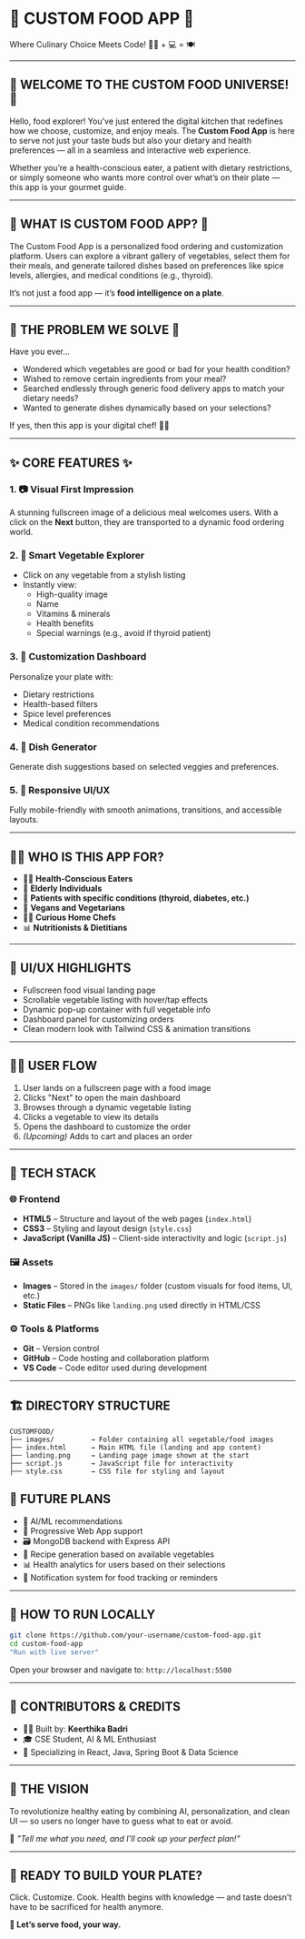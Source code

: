 # 🥗 CUSTOM FOOD APP 🍛

Where Culinary Choice Meets Code! 🧑‍🍳 + 💻 = 🍽️

---

## 🌟 WELCOME TO THE CUSTOM FOOD UNIVERSE! 🌟

Hello, food explorer! You've just entered the digital kitchen that redefines how we choose, customize, and enjoy meals. The **Custom Food App** is here to serve not just your taste buds but also your dietary and health preferences — all in a seamless and interactive web experience.

Whether you’re a health-conscious eater, a patient with dietary restrictions, or simply someone who wants more control over what’s on their plate — this app is your gourmet guide.

---

## 🍴 WHAT IS CUSTOM FOOD APP? 🍴

The Custom Food App is a personalized food ordering and customization platform. Users can explore a vibrant gallery of vegetables, select them for their meals, and generate tailored dishes based on preferences like spice levels, allergies, and medical conditions (e.g., thyroid).

It’s not just a food app — it’s **food intelligence on a plate**.

---

## 🍠 THE PROBLEM WE SOLVE 🍠

Have you ever...

- Wondered which vegetables are good or bad for your health condition?
- Wished to remove certain ingredients from your meal?
- Searched endlessly through generic food delivery apps to match your dietary needs?
- Wanted to generate dishes dynamically based on your selections?

If yes, then this app is your digital chef! 👨‍🍳

---

## ✨ CORE FEATURES ✨

### 1. 📷 Visual First Impression
A stunning fullscreen image of a delicious meal welcomes users. With a click on the **Next** button, they are transported to a dynamic food ordering world.

### 2. 🥦 Smart Vegetable Explorer
- Click on any vegetable from a stylish listing  
- Instantly view:
  - High-quality image  
  - Name  
  - Vitamins & minerals  
  - Health benefits  
  - Special warnings (e.g., avoid if thyroid patient)

### 3. 🧾 Customization Dashboard
Personalize your plate with:
- Dietary restrictions  
- Health-based filters  
- Spice level preferences  
- Medical condition recommendations

### 4. 🍲 Dish Generator
Generate dish suggestions based on selected veggies and preferences.

### 5. 📱 Responsive UI/UX
Fully mobile-friendly with smooth animations, transitions, and accessible layouts.

---

## 🧑‍⚕️ WHO IS THIS APP FOR?

- 🧘‍♀️ **Health-Conscious Eaters**
- 👵 **Elderly Individuals**
- 🏥 **Patients with specific conditions (thyroid, diabetes, etc.)**
- 🥑 **Vegans and Vegetarians**
- 👨‍🍳 **Curious Home Chefs**
- 📊 **Nutritionists & Dietitians**

---

## 🎨 UI/UX HIGHLIGHTS

- Fullscreen food visual landing page  
- Scrollable vegetable listing with hover/tap effects  
- Dynamic pop-up container with full vegetable info  
- Dashboard panel for customizing orders  
- Clean modern look with Tailwind CSS & animation transitions  

---

## 🧑‍🍳 USER FLOW

1. User lands on a fullscreen page with a food image  
2. Clicks "Next" to open the main dashboard  
3. Browses through a dynamic vegetable listing  
4. Clicks a vegetable to view its details  
5. Opens the dashboard to customize the order  
6. *(Upcoming)* Adds to cart and places an order  

---

## 🧰 TECH STACK

### 🌐 Frontend
- **HTML5** – Structure and layout of the web pages (`index.html`)
- **CSS3** – Styling and layout design (`style.css`)
- **JavaScript (Vanilla JS)** – Client-side interactivity and logic (`script.js`)

### 🖼️ Assets
- **Images** – Stored in the `images/` folder (custom visuals for food items, UI, etc.)
- **Static Files** – PNGs like `landing.png` used directly in HTML/CSS

### ⚙️ Tools & Platforms
- **Git** – Version control
- **GitHub** – Code hosting and collaboration platform
- **VS Code** – Code editor used during development

---

## 🏗️ DIRECTORY STRUCTURE

```
CUSTOMFOOD/
├── images/         → Folder containing all vegetable/food images
├── index.html      → Main HTML file (landing and app content)
├── landing.png     → Landing page image shown at the start
├── script.js       → JavaScript file for interactivity
├── style.css       → CSS file for styling and layout
```

## 🌱 FUTURE PLANS

* 🧬 AI/ML recommendations
* 📱 Progressive Web App support
* 🗃️ MongoDB backend with Express API
* 🧾 Recipe generation based on available vegetables
* 📊 Health analytics for users based on their selections
* 🔔 Notification system for food tracking or reminders

---

## 🧩 HOW TO RUN LOCALLY

```bash
git clone https://github.com/your-username/custom-food-app.git
cd custom-food-app
"Run with live server"
```

Open your browser and navigate to: `http://localhost:5500`

---

## 🤝 CONTRIBUTORS & CREDITS

* 👩‍💻 Built by: **Keerthika Badri**
* 🎓 CSE Student, AI & ML Enthusiast
* 💼 Specializing in React, Java, Spring Boot & Data Science

---

## 🔮 THE VISION

To revolutionize healthy eating by combining AI, personalization, and clean UI — so users no longer have to guess what to eat or avoid.

💬 *"Tell me what you need, and I’ll cook up your perfect plan!"*

---

## 🚀 READY TO BUILD YOUR PLATE?

Click. Customize. Cook. Health begins with knowledge — and taste doesn't have to be sacrificed for health anymore.

**🥄 Let’s serve food, your way.**
